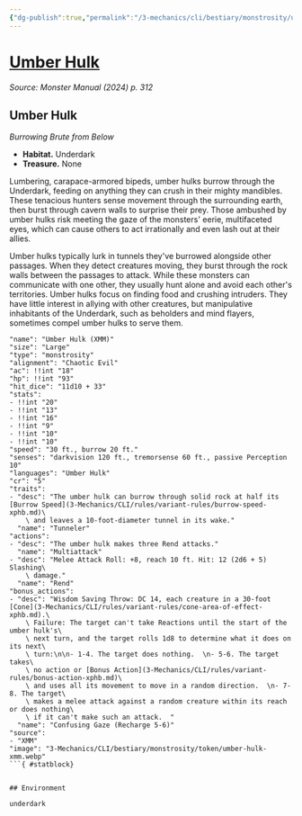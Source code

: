 ```yaml
---
{"dg-publish":true,"permalink":"/3-mechanics/cli/bestiary/monstrosity/umber-hulk-xmm/","tags":["ttrpg-cli/compendium/src/5e/xmm","ttrpg-cli/monster/cr/5","ttrpg-cli/monster/environment/underdark","ttrpg-cli/monster/size/large","ttrpg-cli/monster/type/monstrosity"],"noteIcon":""}
---
```


# [Umber Hulk](3-Mechanics\CLI\bestiary\monstrosity/umber-hulk-xmm.md)
*Source: Monster Manual (2024) p. 312*  

## Umber Hulk

*Burrowing Brute from Below*

- **Habitat.** Underdark  
- **Treasure.** None  

Lumbering, carapace-armored bipeds, umber hulks burrow through the Underdark, feeding on anything they can crush in their mighty mandibles. These tenacious hunters sense movement through the surrounding earth, then burst through cavern walls to surprise their prey. Those ambushed by umber hulks risk meeting the gaze of the monsters' eerie, multifaceted eyes, which can cause others to act irrationally and even lash out at their allies.

Umber hulks typically lurk in tunnels they've burrowed alongside other passages. When they detect creatures moving, they burst through the rock walls between the passages to attack. While these monsters can communicate with one other, they usually hunt alone and avoid each other's territories. Umber hulks focus on finding food and crushing intruders. They have little interest in allying with other creatures, but manipulative inhabitants of the Underdark, such as beholders and mind flayers, sometimes compel umber hulks to serve them.

```statblock
"name": "Umber Hulk (XMM)"
"size": "Large"
"type": "monstrosity"
"alignment": "Chaotic Evil"
"ac": !!int "18"
"hp": !!int "93"
"hit_dice": "11d10 + 33"
"stats":
- !!int "20"
- !!int "13"
- !!int "16"
- !!int "9"
- !!int "10"
- !!int "10"
"speed": "30 ft., burrow 20 ft."
"senses": "darkvision 120 ft., tremorsense 60 ft., passive Perception 10"
"languages": "Umber Hulk"
"cr": "5"
"traits":
- "desc": "The umber hulk can burrow through solid rock at half its [Burrow Speed](3-Mechanics/CLI/rules/variant-rules/burrow-speed-xphb.md)\
    \ and leaves a 10-foot-diameter tunnel in its wake."
  "name": "Tunneler"
"actions":
- "desc": "The umber hulk makes three Rend attacks."
  "name": "Multiattack"
- "desc": "Melee Attack Roll: +8, reach 10 ft. Hit: 12 (2d6 + 5) Slashing\
    \ damage."
  "name": "Rend"
"bonus_actions":
- "desc": "Wisdom Saving Throw: DC 14, each creature in a 30-foot [Cone](3-Mechanics/CLI/rules/variant-rules/cone-area-of-effect-xphb.md).\
    \ Failure: The target can't take Reactions until the start of the umber hulk's\
    \ next turn, and the target rolls 1d8 to determine what it does on its next\
    \ turn:\n\n- 1-4. The target does nothing.  \n- 5-6. The target takes\
    \ no action or [Bonus Action](3-Mechanics/CLI/rules/variant-rules/bonus-action-xphb.md)\
    \ and uses all its movement to move in a random direction.  \n- 7-8. The target\
    \ makes a melee attack against a random creature within its reach or does nothing\
    \ if it can't make such an attack.  "
  "name": "Confusing Gaze (Recharge 5-6)"
"source":
- "XMM"
"image": "3-Mechanics/CLI/bestiary/monstrosity/token/umber-hulk-xmm.webp"
```{ #statblock}


## Environment

underdark